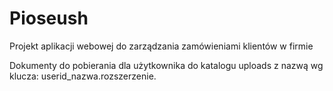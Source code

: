 # Pioseush
Projekt aplikacji webowej do zarządzania zamówieniami klientów w firmie

Dokumenty do pobierania dla użytkownika do katalogu uploads z nazwą wg klucza: userid_nazwa.rozszerzenie. 
